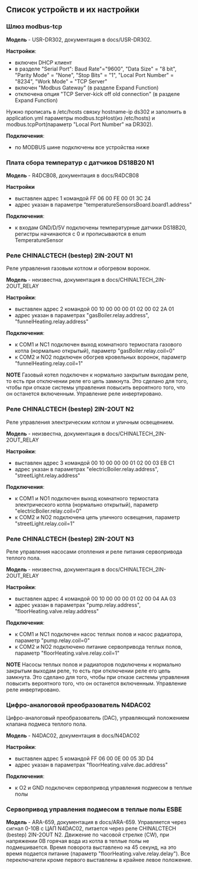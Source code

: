 ## Список устройств и их настройки

### Шлюз modbus-tcp
**Модель** - USR-DR302, документация в docs/USR-DR302.

**Настройки**:
* включен DHCP клиент
* в разделе "Serial Port": Baud Rate"="9600", "Data Size" = "8 bit", "Parity Mode" = "None", "Stop Bits" = "1", "Local Port Number" = "8234", "Work Mode" = "TCP Server"
* включен "Modbus Gateway" (в разделе Expand Function)
* отключена опция "TCP Server-kick off old connection" (в разделе Expand Function)

Нужно прописать в /etc/hosts связку hostname-ip ds302 и заполнить в application.yml параметры modbus.tcpHost(из /etc/hosts) и modbus.tcpPort(параметр "Local Port Number" на DR302).

**Подключения**:
* по MODBUS шине подключены все устройства ниже

### Плата сбора температур с датчиков DS18B20 N1
**Модель** - R4DCB08, документация в docs/R4DCB08

**Настройки**
* выставлен адрес 1 командой FF 06 00 FE 00 01 3C 24
* адрес указан в параметре "temperatureSensorsBoard.board1.address"

**Подключения**:
* к входам GND/D/5V подключены температурные датчики DS18B20, регистры начинаются с 0 и прописываются в enum TemperatureSensor

### Реле CHINALCTECH (bestep) 2IN-2OUT N1
Реле управления газовым котлом и обогревом воронок.

**Модель** - неизвестна, документация в docs/CHINALTECH_2IN-2OUT_RELAY

**Настройки**:
* выставлен адрес 2 командой 00 10 00 00 00 01 02 00 02 2A 01
* адрес указан в параметрах "gasBoiler.relay.address", "funnelHeating.relay.address"

**Подключения**:
* к COM1 и NС1 подключен выход комнатного термостата газового котла (нормально открытый), параметр "gasBoiler.relay.coil=0"
* к COM2 и NO2 подключен обогрев кровельных воронок, параметр "funnelHeating.relay.coil=1"

**NOTE**
Газовый котел подключен к нормально закрытым выходам реле, то есть при отключении реле его цепь замкнута.
Это сделано для того, чтобы при отказе системы управления повысить вероятного того, что он останется включенным.
Управление реле инвертировано.

### Реле CHINALCTECH (bestep) 2IN-2OUT N2
Реле управления электрическим котлом и уличным освещением.

**Модель** - неизвестна, документация в docs/CHINALTECH_2IN-2OUT_RELAY

**Настройки**:
* выставлен адрес 3 командой 00 10 00 00 00 01 02 00 03 EB C1
* адрес указан в параметрах "electricBoiler.relay.address", "streetLight.relay.address"

**Подключения**:
* к COM1 и NO1 подключен выход комнатного термостата электрического котла (нормально открытый), параметр "electricBoiler.relay.coil=0"
* к COM2 и NO2 подключена цепь уличного освещения, параметр "streetLight.relay.coil=1"

### Реле CHINALCTECH (bestep) 2IN-2OUT N3
Реле управления насосами отопления и реле питания сервопривода теплого пола.

**Модель** - неизвестна, документация в docs/CHINALTECH_2IN-2OUT_RELAY

**Настройки**:
* выставлен адрес 4 командой 00 10 00 00 00 01 02 00 04 AA 03
* адрес указан в параметрах "pump.relay.address", "floorHeating.valve.relay.address"

**Подключения**:
* к COM1 и NC1 подключен насос теплых полов и насос радиатора, параметр "pump.relay.coil=0"
* к COM2 и NO2 подключено питание сервопривода теплых полов, параметр "floorHeating.valve.relay.coil=1"

**NOTE**
Насосы теплых полов и радиаторов подключены к нормально закрытым выходам реле, то есть при отключении реле его цепь замкнута.
Это сделано для того, чтобы при отказе системы управления повысить вероятного того, что он останется включенным.
Управление реле инвертировано.

### Цифро-аналоговой преобразователь N4DAC02
Цифро-аналоговый преобразователь (DAC), управляющий положением клапана подмеса теплого пола.

**Модель** - N4DAC02, документация в docs/N4DAC02

**Настройки**:
* выставлен адрес 5 командой FF 06 00 0E 00 05 3D D4
* адрес указан в параметрах "floorHeating.valve.dac.address"

**Подключения**:
* к O2 и GND подключен сервопривод управления подмесом в теплые полы

### Сервопривод управления подмесом в теплые полы ESBE
**Модель** - ARA-659, документация в docs/ARA-659.
Управляется через сигнал 0-10В с ЦАП N4DAC02, питается через реле CHINALCTECH (bestep) 2IN-2OUT N2.
Движение по часовой стрелке (CW), при напряжении 0В горячая вода из котла в теплые полы не подмешивается.
Время поворота выставлено на 45 секунд, на это время подается питание (параметр "floorHeating.valve.relay.delay").
Все переключатели кроме первого выставлены в крайнее левое положение.